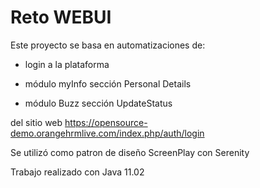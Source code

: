 # Reto WEBUI 

Este proyecto se basa en automatizaciones de:

 - login a la plataforma

 - módulo myInfo sección Personal Details

 - módulo Buzz sección UpdateStatus 

del sitio web https://opensource-demo.orangehrmlive.com/index.php/auth/login


Se utilizó como patron de diseño ScreenPlay con Serenity

Trabajo realizado con Java 11.02
